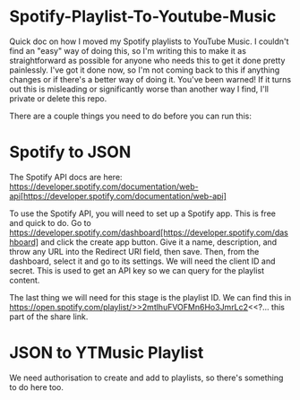 # Spotify-Playlist-To-Youtube-Music
Quick doc on how I moved my Spotify playlists to YouTube Music. I couldn't find an "easy" way of doing this, so I'm writing this to make it as straightforward as possible for anyone who needs this to get it done pretty painlessly. I've got it done now, so I'm not coming back to this if anything changes or if there's a better way of doing it. You've been warned! If it turns out this is misleading or significantly worse than another way I find, I'll private or delete this repo.

There are a couple things you need to do before you can run this:

# Spotify to JSON
The Spotify API docs are here: https://developer.spotify.com/documentation/web-api[https://developer.spotify.com/documentation/web-api]

To use the Spotify API, you will need to set up a Spotify app. This is free and quick to do. Go to https://developer.spotify.com/dashboard[https://developer.spotify.com/dashboard] and click the create app button. Give it a name, description, and throw any URL into the Redirect URI field, then save. Then, from the dashboard, select it and go to its settings. We will need the client ID and secret. This is used to get an API key so we can query for the playlist content. 

The last thing we will need for this stage is the playlist ID. We can find this in https://open.spotify.com/playlist/>>2mtlhuFVOFMn6Ho3JmrLc2<<?... this part of the share link.

# JSON to YTMusic Playlist

We need authorisation to create and add to playlists, so there's something to do here too. 


